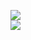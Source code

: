 [![](https://img.shields.io/badge/Made%20With-Github%20Spray-lightgrey.svg?style=for-the-badge&logo=github)](https://github.com/Annihil/github-spray#29549)  
[![](https://i.imgur.com/2DrTn0Z.gif)](https://github.com/Annihil/github-spray)